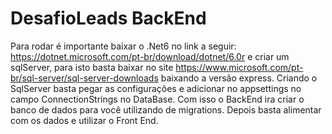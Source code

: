 ﻿# DesafioLeads BackEnd

 Para rodar é importante baixar o .Net6 no link a seguir: https://dotnet.microsoft.com/pt-br/download/dotnet/6.0r e criar um sqlServer, para isto basta baixar no site https://www.microsoft.com/pt-br/sql-server/sql-server-downloads baixando a versão express.
 Criando o SqlServer basta pegar as configurações e adicionar no appsettings no campo ConnectionStrings no DataBase.
 Com isso o BackEnd ira criar o banco de dados para você utilizando de migrations.
 Depois basta alimentar com os dados e utilizar o Front End.
